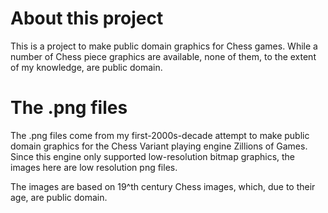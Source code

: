 # About this project

This is a project to make public domain graphics for Chess games.  While
a number of Chess piece graphics are available, none of them, to the
extent of my knowledge, are public domain.

# The .png files

The .png files come from my first-2000s-decade attempt to make public
domain graphics for the Chess Variant playing engine Zillions of Games.
Since this engine only supported low-resolution bitmap graphics, the
images here are low resolution png files.

The images are based on 19^th century Chess images, which, due to their
age, are public domain.
